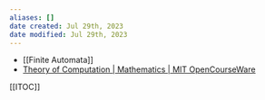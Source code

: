 ```yaml
---
aliases: []
date created: Jul 29th, 2023
date modified: Jul 29th, 2023
---
```

- [[Finite Automata]]
- [Theory of Computation | Mathematics | MIT OpenCourseWare](https://ocw.mit.edu/courses/18-404j-theory-of-computation-fall-2020/)

[[ITOC]]